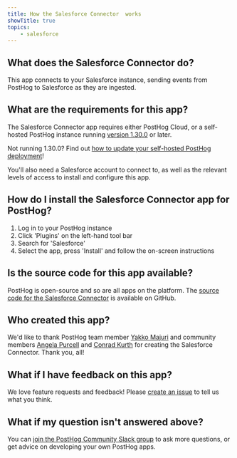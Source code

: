 ```yaml
---
title: How the Salesforce Connector  works
showTitle: true
topics:
    - salesforce
---
```


## What does the Salesforce Connector do?

This app connects to your Salesforce instance, sending events from PostHog to Salesforce as they are ingested. 

## What are the requirements for this app?

The Salesforce Connector app requires either PostHog Cloud, or a self-hosted PostHog instance running [version 1.30.0](https://posthog.com/blog/the-posthog-array-1-30-0) or later. 

Not running 1.30.0? Find out [how to update your self-hosted PostHog deployment](https://posthog.com/docs/self-host/configure/upgrading-posthog)! 

You'll also need a Salesforce account to connect to, as well as the relevant levels of access to install and configure this app. 

## How do I install the Salesforce Connector app for PostHog?

1. Log in to your PostHog instance
2. Click 'Plugins' on the left-hand tool bar
3. Search for 'Salesforce' 
4. Select the app, press 'Install' and follow the on-screen instructions

## Is the source code for this app available?

PostHog is open-source and so are all apps on the platform. The [source code for the Salesforce Connector](https://github.com/Vinovest/posthog-salesforce) is available on GitHub. 

## Who created this app?

We'd like to thank PostHog team member [Yakko Majuri](https://github.com/yakkomajuri) and community members [Angela Purcell](https://github.com/purcell3a) and [Conrad Kurth](https://github.com/ConradKurth) for creating the Salesforce Connector. Thank you, all!

## What if I have feedback on this app?

We love feature requests and feedback! Please [create an issue](https://github.com/PostHog/posthog/issues/new?assignees=&labels=enhancement%2C+feature&template=feature_request.md) to tell us what you think. 

## What if my question isn't answered above?

You can [join the PostHog Community Slack group](/slack) to ask more questions, or get advice on developing your own PostHog apps.